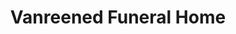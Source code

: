 ---
title: "Vanreened Funeral Home"
url: /marlinton/vanreened-funeral-home/
shop: funeral directors
---